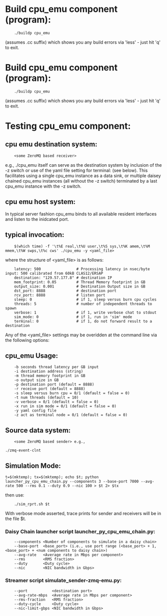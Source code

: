 # Build cpu_emu component (program):

        ./buildp cpu_emu

(assumes .cc suffix) which shows you any build errors via 'less' - just hit 'q' to exit. 


# Build cpu_emu component (program):

        ./buildp cpu_emu

(assumes .cc suffix) which shows you any build errors via 'less' - just hit 'q' to exit. 


# Testing cpu_emu component:

## cpu emu destination system:

        <some ZeroMQ based receiver> 

 e.g., ./cpu_emu itself can serve as the destination system by inclusion of the -z switch or use of the yaml file setting for terminal: (see below). This facilitates using a single cpu_emu instance as a data sink, or multiple daisey chained cpu_emu instances (all without the -z switch) terminated by a last cpu_emu instance with the -z switch.


## cpu emu host system:

In typical server fashion cpu_emu binds to all available resident interfaces and listen to the inidcated port.


## typical invocation:

        $(which time) -f '\t%E real,\t%U user,\t%S sys,\t%K amem,\t%M mmem,\t%W swps,\t%c cws' ./cpu_emu -y <yaml_file>
        
where the structure of <yaml_file> is as follows:

        latency: 500                # Processing latency in nsec/byte input: 500 calibrated from 60kB CLAS12/ERSAP
        destination: "129.57.177.8" # destination IP
        mem_footprint: 0.05         # Thread Memory footprint in GB
        output_size: 0.001          # Destination Output size in GB
        dst_port: 8888              # destination port
        rcv_port: 8888              # listen port
        sleep: 0                    # if 1, sleep versus burn cpu cycles
        threads: 5                  # number of independent threads to spawn
        verbose: 1                  # if 1, write verbose chat to stdout
        sim_mode: 0                 # if 1, run in 'sim' mode
        terminal: 0                 # if 1, do not forward result to a destination

Any of the <yaml_file> settings may be overidden at the command line via the following options:


## cpu_emu Usage: 

        -b seconds thread latency per GB input
        -i destination address (string)
        -m thread memory footprint in GB
        -o output size in GB
        -p destination port (default = 8888)
        -r receive port (default = 8888)
        -s sleep versus burn cpu = 0/1 (default = false = 0)
        -t num threads (default = 10)
        -v verbose = 0/1 (default = false = 0)
        -x run in sim mode = 0/1 (default = false = 0)
        -y yaml config file
        -z act as terminal node = 0/1 (default = false = 0)


## Source data system:

        <some ZeroMQ based sender> e.g.,

	./zmq-event-clnt

## Simulation Mode:

	t=$(mktemp); tx=$(mktemp); echo $t; python launcher_py_cpu_emu_chain.py --components 3 --base-port 7000 --avg-rate 500 --rms 0.1 --duty 0.9 --nic 100 > $t 2> $tx
 
 then use:

        ./sim_rprt.sh $t

With verbose mode asserted, trace prints for sender and receivers will be in the file $t.

### Daisy Chain launcher script launcher_py_cpu_emu_chain.py:

        --components <Number of components to simulate in a daisy chain>
        --base-port  <base_port> (i.e., use port range (<base_port> + 1, <base_port> + <num components to daisy chain>)
        --avg-rate   <Average rate in Mbps per component>
        --rms        <RMS fraction>
        --duty       <Duty cycle>
        --nic        <NIC bandwidth in Gbps>
 
### Streamer script simulate_sender-zmq-emu.py:

        --port           <destination port>
        --avg-rate-mbps  <Average rate in Mbps per component>
        --rms-fraction   <RMS fraction>
        --duty-cycle     <Duty cycle>
        --nic-limit-gbps <NIC bandwidth in Gbps>

